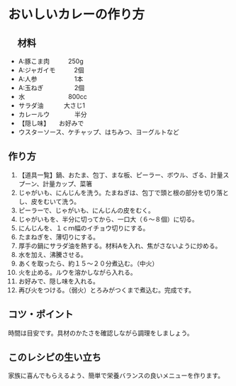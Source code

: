# おいしいカレーの作り方

## 　材料
- A:豚こま肉　　　250g
- A:ジャガイモ　　　2個
- A:人参　　　　　　1本
- A:玉ねぎ　　　　　2個
- 水　　　　　　　800cc
- サラダ油　　　 大さじ1
- カレールウ　　　　半分
- 【隠し味】　　お好みで
- ウスターソース、ケチャップ、はちみつ、ヨーグルトなど

## 作り方
1. 【道具一覧】鍋、おたま、包丁、まな板、ピーラー、ボウル、ざる、計量スプーン、計量カップ、菜箸
2. じゃがいも、にんじんを洗う。たまねぎは、包丁で頭と根の部分を切り落とし、皮をむいて洗う。
3.  ピーラーで、じゃがいも、にんじんの皮をむく。
4.  じゃがいもを、半分に切ってから、一口大（６～８個）に切る。
5.  にんじんを、１ｃｍ幅のイチョウ切りにする。
6.  たまねぎを、薄切りにする。
7.  厚手の鍋にサラダ油を熱する。材料Aを入れ、焦がさないように炒める。
8.  水を加え、沸騰させる。
9.  あくを取ったら、約１５～２０分煮込む。（中火）
10.  火を止める。ルウを溶かしながら入れる。
11.  お好みで、隠し味を入れる。
12.  再び火をつける。（弱火）とろみがつくまで煮込む。完成です。

## コツ・ポイント
時間は目安です。具材のかたさを確認しながら調理をしましょう。

## このレシピの生い立ち
家族に喜んでもらえるよう、簡単で栄養バランスの良いメニューを作ります。